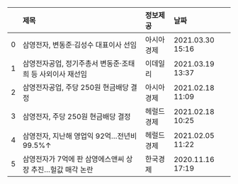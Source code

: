 |    | 제목                                                      | 정보제공   | 날짜             |
|---:|:----------------------------------------------------------|:-----------|:-----------------|
|  0 | 삼영전자, 변동준·김성수 대표이사 선임                     | 아시아경제 | 2021.03.30 15:16 |
|  1 | 삼영전자공업, 정기주총서 변동준·조태희 등 사외이사 재선임 | 이데일리   | 2021.03.19 13:37 |
|  2 | 삼영전자공업, 주당 250원 현금배당 결정                    | 아시아경제 | 2021.02.18 11:09 |
|  3 | 삼영전자, 주당 250원 현금배당 결정                        | 헤럴드경제 | 2021.02.18 10:25 |
|  4 | 삼영전자, 지난해 영업익 92억…전년비 99.5%↑                | 헤럴드경제 | 2021.02.05 11:22 |
|  5 | 삼영전자가 7억에 판 삼영에스앤씨 상장 추진…헐값 매각 논란 | 한국경제   | 2020.11.16 17:19 |